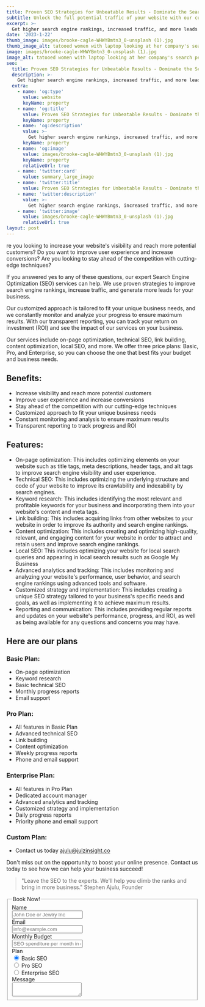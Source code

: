 ```yaml
---
title: Proven SEO Strategies for Unbeatable Results - Dominate the Search Engines
subtitle: Unlock the full potential traffic of your website with our custom-tailored SEO strategies
excerpt: >-
  Get higher search engine rankings, increased traffic, and more leads with our proven SEO techniques. Our customized approach, constant monitoring, and transparent reporting will help you achieve maximum results and stay ahead of the competition. Choose from our Basic, Pro, and Enterprise plans to fit your budget and business needs. Boost your online presence today!.
date: '2023-1-22'
thumb_image: images/brooke-cagle-WHWYBmtn3_0-unsplash (1).jpg
thumb_image_alt: tatooed women with laptop looking at her company's search perfomance and traffic with a smile on her face
image: images/brooke-cagle-WHWYBmtn3_0-unsplash (1).jpg
image_alt: tatooed women with laptop looking at her company's search perfomance and traffic with a smile on her face
seo:
  title: Proven SEO Strategies for Unbeatable Results - Dominate the Search Engines
  description: >-
    Get higher search engine rankings, increased traffic, and more leads with our proven SEO techniques. Our customized approach, constant monitoring, and transparent reporting will help you achieve maximum results and stay ahead of the competition. Choose from our Basic, Pro, and Enterprise plans to fit your budget and business needs. Boost your online presence today!
  extra:
    - name: 'og:type'
      value: website
      keyName: property
    - name: 'og:title'
      value: Proven SEO Strategies for Unbeatable Results - Dominate the Search Engines
      keyName: property
    - name: 'og:description'
      value: >-
        Get higher search engine rankings, increased traffic, and more leads with our proven SEO techniques. Our customized approach, constant monitoring, and transparent reporting will help you achieve maximum results and stay ahead of the competition. Choose from our Basic, Pro, and Enterprise plans to fit your budget and business needs. Boost your online presence today!
      keyName: property
    - name: 'og:image'
      value: images/brooke-cagle-WHWYBmtn3_0-unsplash (1).jpg
      keyName: property
      relativeUrl: true
    - name: 'twitter:card'
      value: summary_large_image
    - name: 'twitter:title'
      value: Proven SEO Strategies for Unbeatable Results - Dominate the Search Engines
    - name: 'twitter:description'
      value: >-
        Get higher search engine rankings, increased traffic, and more leads with our proven SEO techniques. Our customized approach, constant monitoring, and transparent reporting will help you achieve maximum results and stay ahead of the competition. Choose from our Basic, Pro, and Enterprise plans to fit your budget and business needs. Boost your online presence today!
    - name: 'twitter:image'
      value: images/brooke-cagle-WHWYBmtn3_0-unsplash (1).jpg
      relativeUrl: true
layout: post
---
```


re you looking to increase your website's visibility and reach more potential customers? Do you want to improve user experience and increase conversions? Are you looking to stay ahead of the competition with cutting-edge techniques?

If you answered yes to any of these questions, our expert Search Engine Optimization (SEO) services can help. We use proven strategies to improve search engine rankings, increase traffic, and generate more leads for your business.

Our customized approach is tailored to fit your unique business needs, and we constantly monitor and analyze your progress to ensure maximum results. With our transparent reporting, you can track your return on investment (ROI) and see the impact of our services on your business.

Our services include on-page optimization, technical SEO, link building, content optimization, local SEO, and more. We offer three price plans: Basic, Pro, and Enterprise, so you can choose the one that best fits your budget and business needs.

## Benefits:

- Increase visibility and reach more potential customers
- Improve user experience and increase conversions
- Stay ahead of the competition with our cutting-edge techniques
- Customized approach to fit your unique business needs
- Constant monitoring and analysis to ensure maximum results
- Transparent reporting to track progress and ROI

## Features:

- On-page optimization: This includes optimizing elements on your website such as title tags, meta descriptions, header tags, and alt tags to improve search engine visibility and user experience.
- Technical SEO: This includes optimizing the underlying structure and code of your website to improve its crawlability and indexability by search engines.
- Keyword research: This includes identifying the most relevant and profitable keywords for your business and incorporating them into your website's content and meta tags.
- Link building: This includes acquiring links from other websites to your website in order to improve its authority and search engine rankings.
- Content optimization: This includes creating and optimizing high-quality, relevant, and engaging content for your website in order to attract and retain users and improve search engine rankings.
- Local SEO: This includes optimizing your website for local search queries and appearing in local search results such as Google My Business
- Advanced analytics and tracking: This includes monitoring and analyzing your website's performance, user behavior, and search engine rankings using advanced tools and software.
- Customized strategy and implementation: This includes creating a unique SEO strategy tailored to your business's specific needs and goals, as well as implementing it to achieve maximum results.
- Reporting and communication: This includes providing regular reports and updates on your website's performance, progress, and ROI, as well as being available for any questions and concerns you may have.

## Here are our plans

### Basic Plan:

- On-page optimization
- Keyword research
- Basic technical SEO
- Monthly progress reports
- Email support

### Pro Plan:

- All features in Basic Plan
- Advanced technical SEO
- Link building
- Content optimization
- Weekly progress reports
- Phone and email support

### Enterprise Plan:

- All features in Pro Plan
- Dedicated account manager
- Advanced analytics and tracking
- Customized strategy and implementation
- Daily progress reports
- Priority phone and email support

### Custom Plan:
- Contact us today [ajulu@julzinsight.co](mailto:ajulu@julzinsight.co)

Don't miss out on the opportunity to boost your online presence. Contact us today to see how we can help your business succeed!

> "Leave the SEO to the experts. We'll help you climb the ranks and bring in more business."
> Stephen Ajulu, Founder

<form class="form-horizontal">
<fieldset>

<!-- Form Name -->
<legend>Book Now!</legend>

<!-- Text input-->
<div class="form-group">
  <label class="col-md-4 control-label" for="name">Name</label>  
  <div class="col-md-4">
  <input id="name" name="name" type="text" placeholder="John Doe or Jewlry Inc" class="form-control input-md" required="">
    
  </div>
</div>

<!-- Text input-->
<div class="form-group">
  <label class="col-md-4 control-label" for="email">Email</label>  
  <div class="col-md-4">
  <input id="email" name="email" type="text" placeholder="info@example.com" class="form-control input-md" required="">
    
  </div>
</div>

<!-- Text input-->
<div class="form-group">
  <label class="col-md-4 control-label" for="textinput">Monthly Budget</label>  
  <div class="col-md-4">
  <input id="textinput" name="textinput" type="text" placeholder="SEO spenditure per month in dollars" class="form-control input-md">
    
  </div>
</div>

<!-- Multiple Radios -->
<div class="form-group">
  <label class="col-md-4 control-label" for="plan">Plan</label>
  <div class="col-md-4">
  <div class="radio">
    <label for="plan-0">
      <input type="radio" name="plan" id="plan-0" value="1" checked="checked">
      Basic SEO
    </label>
	</div>
  <div class="radio">
    <label for="plan-1">
      <input type="radio" name="plan" id="plan-1" value="2">
      Pro SEO
    </label>
	</div>
  <div class="radio">
    <label for="plan-2">
      <input type="radio" name="plan" id="plan-2" value="3">
      Enterprise SEO
    </label>
	</div>
  </div>
</div>

<!-- Textarea -->
<div class="form-group">
  <label class="col-md-4 control-label" for="message">Message</label>
  <div class="col-md-4">                     
    <textarea class="form-control" id="message" name="message"></textarea>
  </div>
</div>

</fieldset>
</form>
